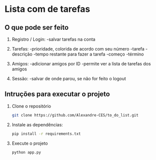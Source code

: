 # Lista com de tarefas

## O que pode ser feito

1. Registro / Login:
 -salvar tarefas na conta

3. Tarefas:
 -prioridade, colorida de acordo com seu número
 -tarefa
 -descrição
 -tempo restante para fazer a tarefa
 -começo
 -término

4. Amigos:
-adicionar amigos por ID
-permite ver a lista de tarefas dos amigos

5. Sessão:
 -salvar de onde parou, se não for feito o logout

## Intruções para executar o projeto

1. Clone o repositório
    ```bash
    git clone https://github.com/Alexandre-CES/to_do_list.git

2. Instale as dependências:
    ```bash
    pip install -r requirements.txt

2. Execute o projeto
    ```bash
    python app.py